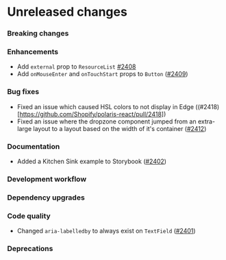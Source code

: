 # Unreleased changes

### Breaking changes

### Enhancements

- Add `external` prop to `ResourceList` [#2408](https://github.com/Shopify/polaris-react/pull/2408)
- Add `onMouseEnter` and `onTouchStart` props to `Button` ([#2409](https://github.com/Shopify/polaris-react/pull/2409))

### Bug fixes

- Fixed an issue which caused HSL colors to not display in Edge ((#2418)[https://github.com/Shopify/polaris-react/pull/2418])
- Fixed an issue where the dropzone component jumped from an extra-large layout to a layout based on the width of it's container ([#2412](https://github.com/Shopify/polaris-react/pull/2412))

### Documentation

- Added a Kitchen Sink example to Storybook ([#2402](https://github.com/Shopify/polaris-react/pull/2402))

### Development workflow

### Dependency upgrades

### Code quality

- Changed `aria-labelledby` to always exist on `TextField` ([#2401](https://github.com/Shopify/polaris-react/pull/2401))

### Deprecations
